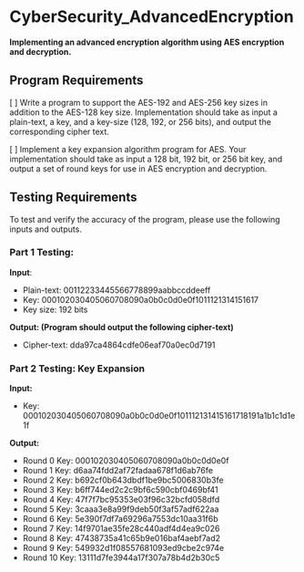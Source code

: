 # CyberSecurity_AdvancedEncryption
**Implementing an advanced encryption algorithm using AES encryption and decryption.**

## Program Requirements
[ ] Write a program to support the AES-192 and AES-256 key sizes in addition to the AES-128 key size. Implementation should take as input a plain-text, a key, and a key-size (128, 192, or 256 bits), and output the corresponding cipher text.

[ ] Implement a key expansion algorithm program for AES. Your implementation should take as input a 128 bit, 192 bit, or 256 bit key, and output a set of round keys for use in AES encryption and decryption.

## Testing Requirements
To test and verify the accuracy of the program, please use the following inputs and outputs.

### Part 1 Testing:
**Input**:
- Plain-text:  00112233445566778899aabbccddeeff
- Key:  000102030405060708090a0b0c0d0e0f1011121314151617
- Key size:  192 bits


**Output: (Program should output the following cipher-text)**
- Cipher-text: dda97ca4864cdfe06eaf70a0ec0d7191

### Part 2 Testing: Key Expansion
**Input:**
- Key:  000102030405060708090a0b0c0d0e0f101112131415161718191a1b1c1d1e1f


**Output:**
- Round 0 Key: 000102030405060708090a0b0c0d0e0f
- Round 1 Key: d6aa74fdd2af72fadaa678f1d6ab76fe
- Round 2 Key: b692cf0b643dbdf1be9bc5006830b3fe
- Round 3 Key: b6ff744ed2c2c9bf6c590cbf0469bf41
- Round 4 Key: 47f7f7bc95353e03f96c32bcfd058dfd
- Round 5 Key: 3caaa3e8a99f9deb50f3af57adf622aa
- Round 6 Key: 5e390f7df7a69296a7553dc10aa31f6b
- Round 7 Key: 14f9701ae35fe28c440adf4d4ea9c026
- Round 8 Key: 47438735a41c65b9e016baf4aebf7ad2
- Round 9 Key: 549932d1f08557681093ed9cbe2c974e
- Round 10 Key: 13111d7fe3944a17f307a78b4d2b30c5